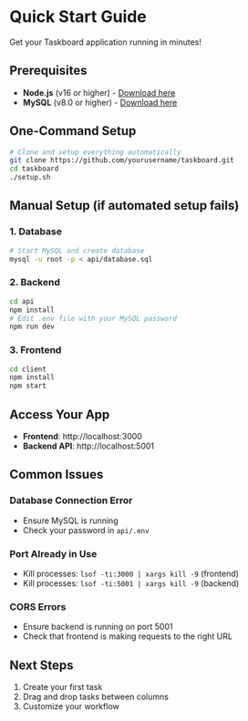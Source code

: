 # Quick Start Guide

Get your Taskboard application running in minutes!

## Prerequisites

- **Node.js** (v16 or higher) - [Download here](https://nodejs.org/)
- **MySQL** (v8.0 or higher) - [Download here](https://dev.mysql.com/downloads/)

## One-Command Setup

```bash
# Clone and setup everything automatically
git clone https://github.com/yourusername/taskboard.git
cd taskboard
./setup.sh
```

## Manual Setup (if automated setup fails)

### 1. Database
```bash
# Start MySQL and create database
mysql -u root -p < api/database.sql
```

### 2. Backend
```bash
cd api
npm install
# Edit .env file with your MySQL password
npm run dev
```

### 3. Frontend
```bash
cd client
npm install
npm start
```

## Access Your App

- **Frontend**: http://localhost:3000
- **Backend API**: http://localhost:5001

## Common Issues

### Database Connection Error
- Ensure MySQL is running
- Check your password in `api/.env`

### Port Already in Use
- Kill processes: `lsof -ti:3000 | xargs kill -9` (frontend)
- Kill processes: `lsof -ti:5001 | xargs kill -9` (backend)

### CORS Errors
- Ensure backend is running on port 5001
- Check that frontend is making requests to the right URL

## Next Steps

1. Create your first task
2. Drag and drop tasks between columns
3. Customize your workflow
